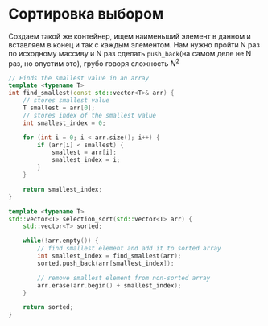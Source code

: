 # Сортировка выбором
Создаем такой же контейнер, ищем наименьший элемент в данном и вставляем в конец и так с каждым элементом. Нам нужно пройти N раз по исходному массиву и N раз сделать `push_back`(на самом деле не N раз, но опустим это), грубо говоря сложность $N^2$
```cpp
// Finds the smallest value in an array
template <typename T>
int find_smallest(const std::vector<T>& arr) {
    // stores smallest value
    T smallest = arr[0];
    // stores index of the smallest value
    int smallest_index = 0;

    for (int i = 0; i < arr.size(); i++) {
        if (arr[i] < smallest) {
            smallest = arr[i];
            smallest_index = i;
        }
    }

    return smallest_index;
}

template <typename T>
std::vector<T> selection_sort(std::vector<T> arr) {
    std::vector<T> sorted;

    while(!arr.empty()) {
        // find smallest element and add it to sorted array
        int smallest_index = find_smallest(arr);
        sorted.push_back(arr[smallest_index]);

        // remove smallest element from non-sorted array
        arr.erase(arr.begin() + smallest_index);
    }

    return sorted;
}
```